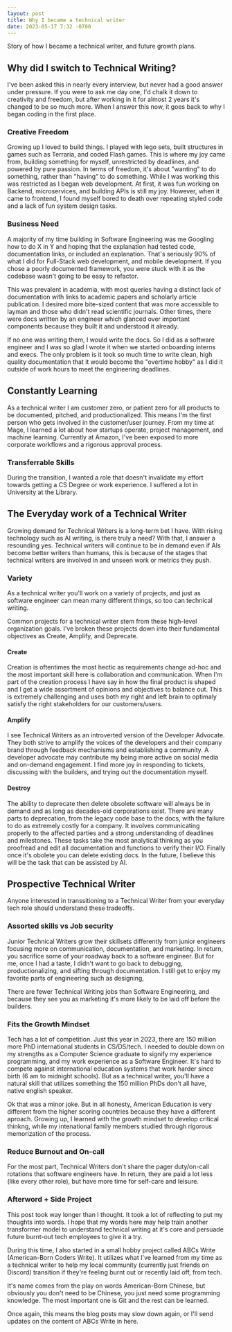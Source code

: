 ```yaml
---
layout: post
title: Why I became a technical writer
date: 2023-05-17 7:32 -0700
---
```

Story of how I became a technical writer, and future growth plans.

## Why did I switch to Technical Writing?

I've been asked this in nearly every interview, but never had a good answer under pressure. If you were to ask me day one, I'd chalk it down to creativity and freedom, but after working in it for almost 2 years it's changed to be so much more. When I answer this now, it goes back to why I began coding in the first place.

### Creative Freedom

Growing up I loved to build things. I played with lego sets, built structures in games such as Terraria, and coded Flash games. This is where my joy came from, building something for myself, unrestricted by deadlines, and powered by pure passion. In terms of freedom, it's about "wanting" to do something, rather than "having" to do something. While I was working this was restricted as I began web development. At first, it was fun working on Backend, microservices, and building APIs is still my joy. However, when it came to frontend, I found myself bored to death over repeating styled code and a lack of fun system design tasks.

### Business Need

A majority of my time building in Software Engineering was me Googling how to do X in Y and hoping that the explanation had tested code, documentation links, or included an explanation. That's seriously 90% of what I did for Full-Stack web development, and mobile development. If you chose a poorly documented framework, you were stuck with it as the codebase wasn't going to be easy to refactor.

This was prevalent in academia, with most queries having a distinct lack of documentation with links to academic papers and scholarly article publication. I desired more bite-sized content that was more accessible to layman and those who didn't read scientific journals. Other times, there were docs written by an engineer which glanced over important components because they built it and understood it already.

If no one was writing them, I would write the docs. So I did as a software engineer and I was so glad I wrote it when we started onboarding interns and execs. The only problem is it took so much time to write clean, high quality documentation that it would become the "overtime hobby" as I did it outside of work hours to meet the engineering deadlines. 

## Constantly Learning

As a technical writer I am customer zero, or patient zero for all products to be documented, pitched, and productionalized. This means I'm the first person who gets involved in the customer/user journey. From my time at Mage, I learned a lot about how startups operate, project management, and machine learning. Currently at Amazon, I've been exposed to more corporate workflows and a rigorous approval process. 

### Transferrable Skills

During the transition, I wanted a role that doesn't invalidate my effort towards getting a CS Degree or work experience. I suffered a lot in University at the Library.

## The Everyday work of a Technical Writer

Growing demand for Technical Writers is a long-term bet I have. With rising technology such as AI writing, is there truly a need? With that, I answer a resounding yes. Technical writers will continue to be in demand even if AIs become better writers than humans, this is because of the stages that technical writers are involved in and unseen work or metrics they push.

### Variety
As a technical writer you'll work on a variety of projects, and just as software engineer can mean many different things, so too can technical writing.

Common projects for a technical writer stem from these high-level organization goals. I've broken these projects down into their fundamental objectives as Create, Amplify, and Deprecate.

#### Create

Creation is oftentimes the most hectic as requirements change ad-hoc and the most important skill here is collaboration and communication. When I'm part of the creation process I have say in how the final product is shaped and I get a wide assortment of opinions and objectives to balance out. This is extremely challenging and uses both my right and left brain to optimaly satisfy the right stakeholders for our customers/users.

#### Amplify

I see Technical Writers as an introverted version of the Developer Advocate. They both strive to amplify the voices of the developers and their company brand through feedback mechanisms and establishing a community. A developer advocate may contribute my being more active on social media and on-demand engagement. I find more joy in responding to tickets, discussing with the builders, and trying out the documentation myself.

#### Destroy

The ability to deprecate then delete obsolete software will always be in demand and as long as decades-old corporations exist. There are many parts to deprecation, from the legacy code base to the docs, with the failure to do as extremely costly for a company. It involves communicating properly to the affected parties and a strong understanding of deadlines and milestones. These tasks take the most analytical thinking as you proofread and edit all documentation and functions to verify their I/O. Finally once it's obolete you can delete existing docs. In the future, I believe this will be the task that can be assisted by AI.

## Prospective Technical Writer
Anyone interested in transsitioning to a Technical Writer from your everyday tech role should understand these tradeoffs. 

### Assorted skills vs Job security

Junior Technical Writers grow their skillsets differently from junior engineers focusing more on communication, documentation, and marketing. In return, you sacrifice some of your roadway back to a software engineer. But for me, once I had a taste, I didn't want to go back to debugging, productionalizing, and sifting through documentation. I still get to enjoy my favorite parts of engineering such as designing, 

There are fewer Technical Writing jobs than Software Engineering, and because they see you as marketing it's more likely to be laid off before the builders.

### Fits the Growth Mindset

Tech has a lot of competition. Just this year in 2023, there are 150 million more PhD international students in CS/DS/tech. I needed to double down on my strengths as a Computer Science graduate to signify my experience programming, and my work experience as a Software Engineer. It's hard to compete against international education systems that work harder since birth (6 am to midnight schools). But as a technical writer, you'll have a natural skill that utilizes something the 150 million PhDs don't all have, native english speaker. 

Ok that was a minor joke. But in all honesty, American Education is very different from the higher scoring countries because they have a different aproach. Growing up, I learned with the growth mindset to develop critical thinkng, while my intenational family members studied through rigorous memorization of the process.

### Reduce Burnout and On-call

For the most part, Technical Writers don't share the pager duty/on-call rotations that software engineers have. In return, they are paid a lot less (like every other role), but have more time for self-care and leisure. 

### Afterword + Side Project

This post took way longer than I thought. It took a lot of reflecting to put my thoughts into words. I hope that my words here may help train another transformer model to understand technical writing at it's core and persuade future burnt-out tech employees to give it a try.

During this time, I also started in a small hobby project called ABCs Write (American-Born Coders Write). It utilizes what I've learned from my time as a technical writer to help my local community (currently just friends on Discord) transition if they're feeling burnt out or recently laid off, from tech. 

It's name comes from the play on words American-Born Chinese, but obviously you don't need to be Chinese, you just need some programming knowledge. The most important one is Git and the rest can be learned.

Once again, this means the blog posts may slow down again, or I'll send updates on the content of ABCs Write in here.